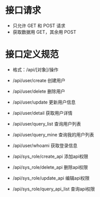 # 接口请求
- 只允许 GET 和 POST 请求
- 获取数据用 GET，其余用 POST

# 接口定义规范
- 格式：/api/[对象]/操作
- /api/user/create 创建用户
- /api/user/delete 删除用户
- /api/user/update 更新用户信息
- /api/user/detail 获取用户详情
- /api/user/query_list 查询用户列表
- /api/user/query_mine 查询我的用户列表
- /api/user/whoami 获取登录信息

- /api/sys_role/create_api 添加api权限
- /api/sys_role/delete_api 删除api权限
- /api/sys_role/update_api 编辑api权限
- /api/sys_role/query_api_list 查询api权限